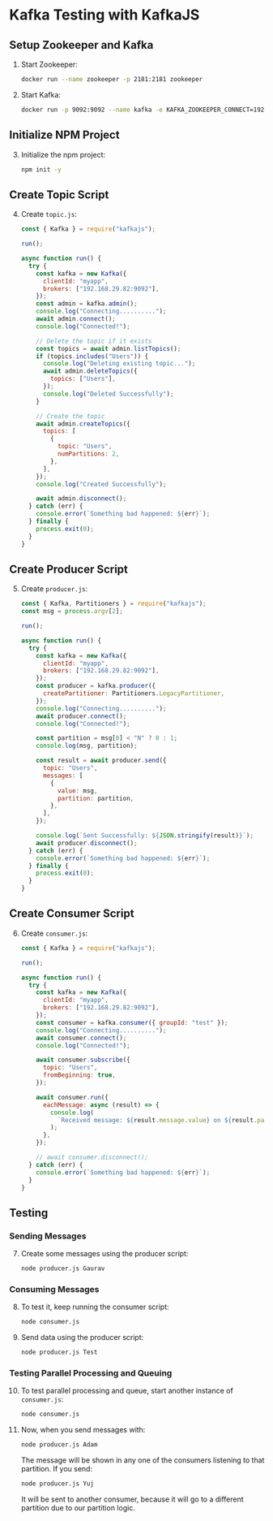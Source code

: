 # Kafka Testing with KafkaJS

## Setup Zookeeper and Kafka

1. Start Zookeeper:

   ```sh
   docker run --name zookeeper -p 2181:2181 zookeeper
   ```

2. Start Kafka:

   ```sh
   docker run -p 9092:9092 --name kafka -e KAFKA_ZOOKEEPER_CONNECT=192.168.29.82:2181 -e KAFKA_ADVERTISED_LISTENERS=PLAINTEXT://192.168.29.82:9092 -e KAFKA_OFFSETS_TOPIC_REPLICATION_FACTOR=1 confluentinc/cp-kafka
   ```

## Initialize NPM Project

3. Initialize the npm project:

   ```sh
   npm init -y
   ```

## Create Topic Script

4. Create `topic.js`:

   ```javascript
   const { Kafka } = require("kafkajs");

   run();

   async function run() {
     try {
       const kafka = new Kafka({
         clientId: "myapp",
         brokers: ["192.168.29.82:9092"],
       });
       const admin = kafka.admin();
       console.log("Connecting..........");
       await admin.connect();
       console.log("Connected!");

       // Delete the topic if it exists
       const topics = await admin.listTopics();
       if (topics.includes("Users")) {
         console.log("Deleting existing topic...");
         await admin.deleteTopics({
           topics: ["Users"],
         });
         console.log("Deleted Successfully");
       }

       // Create the topic
       await admin.createTopics({
         topics: [
           {
             topic: "Users",
             numPartitions: 2,
           },
         ],
       });
       console.log("Created Successfully");

       await admin.disconnect();
     } catch (err) {
       console.error(`Something bad happened: ${err}`);
     } finally {
       process.exit(0);
     }
   }
   ```

## Create Producer Script

5. Create `producer.js`:

   ```javascript
   const { Kafka, Partitioners } = require("kafkajs");
   const msg = process.argv[2];

   run();

   async function run() {
     try {
       const kafka = new Kafka({
         clientId: "myapp",
         brokers: ["192.168.29.82:9092"],
       });
       const producer = kafka.producer({
         createPartitioner: Partitioners.LegacyPartitioner,
       });
       console.log("Connecting..........");
       await producer.connect();
       console.log("Connected!");

       const partition = msg[0] < "N" ? 0 : 1;
       console.log(msg, partition);

       const result = await producer.send({
         topic: "Users",
         messages: [
           {
             value: msg,
             partition: partition,
           },
         ],
       });

       console.log(`Sent Successfully: ${JSON.stringify(result)}`);
       await producer.disconnect();
     } catch (err) {
       console.error(`Something bad happened: ${err}`);
     } finally {
       process.exit(0);
     }
   }
   ```

## Create Consumer Script

6. Create `consumer.js`:

   ```javascript
   const { Kafka } = require("kafkajs");

   run();

   async function run() {
     try {
       const kafka = new Kafka({
         clientId: "myapp",
         brokers: ["192.168.29.82:9092"],
       });
       const consumer = kafka.consumer({ groupId: "test" });
       console.log("Connecting..........");
       await consumer.connect();
       console.log("Connected!");

       await consumer.subscribe({
         topic: "Users",
         fromBeginning: true,
       });

       await consumer.run({
         eachMessage: async (result) => {
           console.log(
             `Received message: ${result.message.value} on ${result.partition}`
           );
         },
       });

       // await consumer.disconnect();
     } catch (err) {
       console.error(`Something bad happened: ${err}`);
     }
   }
   ```

## Testing

### Sending Messages

7. Create some messages using the producer script:

   ```sh
   node producer.js Gaurav
   ```

### Consuming Messages

8. To test it, keep running the consumer script:

   ```sh
   node consumer.js
   ```

9. Send data using the producer script:

   ```sh
   node producer.js Test
   ```

### Testing Parallel Processing and Queuing

10. To test parallel processing and queue, start another instance of `consumer.js`:

    ```sh
    node consumer.js
    ```

11. Now, when you send messages with:

    ```sh
    node producer.js Adam
    ```

    The message will be shown in any one of the consumers listening to that partition. If you send:

    ```sh
    node producer.js Yuj
    ```

    It will be sent to another consumer, because it will go to a different partition due to our partition logic.
